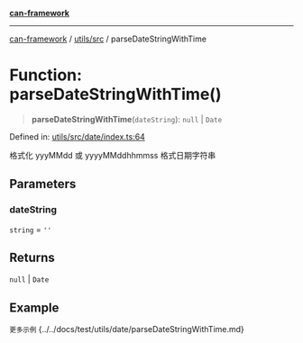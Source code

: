 [**can-framework**](../../../README.md)

***

[can-framework](../../../modules.md) / [utils/src](../README.md) / parseDateStringWithTime

# Function: parseDateStringWithTime()

> **parseDateStringWithTime**(`dateString`): `null` \| `Date`

Defined in: [utils/src/date/index.ts:64](https://github.com/acanowl/acanowl-framework/blob/7ba94079de1593f6a108902ca9202f39af1164e0/packages/utils/src/date/index.ts#L64)

格式化 yyyMMdd 或 yyyyMMddhhmmss 格式日期字符串

## Parameters

### dateString

`string` = `''`

## Returns

`null` \| `Date`

## Example

```更多示例```
{../../docs/test/utils/date/parseDateStringWithTime.md}
